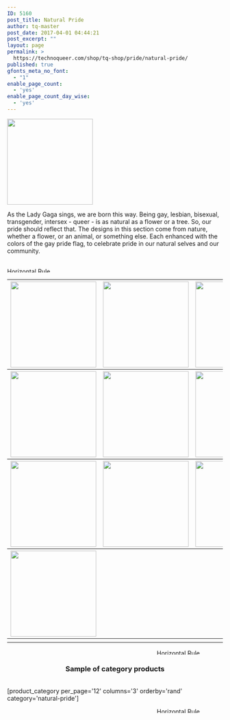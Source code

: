 ```yaml
---
ID: 5160
post_title: Natural Pride
author: tq-master
post_date: 2017-04-01 04:44:21
post_excerpt: ""
layout: page
permalink: >
  https://technoqueer.com/shop/tq-shop/pride/natural-pride/
published: true
gfonts_meta_no_font:
  - "1"
enable_page_count:
  - 'yes'
enable_page_count_day_wise:
  - 'yes'
---
```

<img src="https://technoqueer.com/shop/wp-content/uploads/2017/03/btn-natural-pride.png" alt="" width="200" height="200" class="alignleft size-full wp-image-14802" />
<p style="text-align: left;">As the Lady Gaga sings, we are born this way. Being gay, lesbian, bisexual, transgender, intersex - queer - is as natural as a flower or a tree. So, our pride should reflect that. The designs in this section come from nature, whether a flower, or an animal, or something else. Each enhanced with the colors of the gay pride flag, to celebrate pride in our natural selves and our community.</p>
<br clear="all">

<img class="aligncenter size-full wp-image-99" src="https://technoqueer.com/shop/wp-content/uploads/2017/03/Rainbow-HR.jpg" alt="Horizontal Rule" width="800" height="11" />

<table width="800" align="center">
<tbody>
<tr>
<th><a href="https://technoqueer.com/shop/shop/pride/natural-pride/worhol-swans/"><img src="https://technoqueer.com/shop/wp-content/uploads/2017/04/btn-worhol-swans.png" alt="" width="200" height="200" class="aligncenter size-full wp-image-19058" /></a></th>
<th><a href="https://technoqueer.com/shop/shop/pride/natural-pride/earth-pride/"><img src="https://technoqueer.com/shop/wp-content/uploads/2017/04/btn-Earth-Pride.png" alt="" width="200" height="200" class="alignleft size-full wp-image-7702" /></a></th>
<th><img src="https://technoqueer.com/shop/wp-content/uploads/2017/04/btn-pride-lilies-triangle.png" alt="" width="200" height="200" class="alignleft size-full wp-image-7704" /></th>
</tr>
<tr>
<th><img src="https://technoqueer.com/shop/wp-content/uploads/2017/04/btn-sunflower-pride.png" alt="" width="200" height="200" class="alignleft size-full wp-image-7706" /></th>
<th><img src="https://technoqueer.com/shop/wp-content/uploads/2017/04/btn-butterfly-swirl.png" alt="" width="200" height="200" class="alignleft size-full wp-image-7708" /></th>
<th><img src="https://technoqueer.com/shop/wp-content/uploads/2017/04/btn-flamingo-lollipops.png" alt="" width="200" height="200" class="aligncenter size-full wp-image-7710" /></th>
</tr>
<tr>
<th><img src="https://technoqueer.com/shop/wp-content/uploads/2017/04/btn-pride-fishes.png" alt="" width="200" height="200" class="alignleft size-full wp-image-7713" /></th>
<th><img src="https://technoqueer.com/shop/wp-content/uploads/2017/04/btn-round-leaf-pride.png" alt="" width="200" height="200" class="alignleft size-full wp-image-7712" /></th>
<th><a href="https://www.redbubble.com/people/technoqueer/works/14429089-feathered-pride?asc=u&amp;c=379276-nature"><img src="https://technoqueer.com/shop/wp-content/uploads/2017/04/btn-rainbow-feather-fan.png" alt="" width="200" height="200" class="aligncenter size-full wp-image-28064" /></a></th>
</tr>
<tr>
<th><a href="https://technoqueer.com/shop/tq-shop/pride/natural-pride/wood-plank-pride-flag/"><img src="https://technoqueer.com/shop/wp-content/uploads/2017/04/btn-wood-plank-rainbow-flag.png" alt="" width="200" height="200" class="aligncenter size-full wp-image-28074" /></a></th>
<th> </th>
<th> </th>
</tr>
<tr>
<th> </th>
<th> </th>
<th> </th>
</tr>

</tbody>
</table>
<p align="center"><img class="aligncenter size-full wp-image-99" src="https://technoqueer.com/shop/wp-content/uploads/2017/03/Rainbow-HR.jpg" alt="Horizontal Rule" width="800" height="12" /></p>

<h3 align="center">Sample of category products</h3><br>
[product_category per_page='12' columns='3' orderby='rand' category='natural-pride']

<p align="center"><img class="aligncenter size-full wp-image-99" src="https://technoqueer.com/shop/wp-content/uploads/2017/03/Rainbow-HR.jpg" alt="Horizontal Rule" width="800" height="12" /></p>